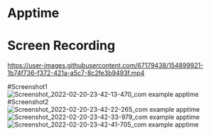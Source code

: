 # Apptime
# Screen Recording


https://user-images.githubusercontent.com/67179438/154899921-1b74f736-f372-421a-a5c7-8c2fe3b9493f.mp4


#Screenshot1
![Screenshot_2022-02-20-23-42-13-470_com example apptime](https://user-images.githubusercontent.com/67179438/154899980-ad8375f2-e34b-423d-b2e1-cdcdd9628efd.jpg )
#Screenshot2
![Screenshot_2022-02-20-23-42-22-265_com example apptime](https://user-images.githubusercontent.com/67179438/154899986-7a35e86f-ac20-4968-a9cf-df8bf58c544f.jpg)
![Screenshot_2022-02-20-23-42-33-979_com example apptime](https://user-images.githubusercontent.com/67179438/154899988-0433d521-1816-44cb-b272-1361bab594fd.jpg)
![Screenshot_2022-02-20-23-42-41-705_com example apptime](https://user-images.githubusercontent.com/67179438/154899992-ae905d68-044a-4be1-b96c-7cd529652250.jpg)
